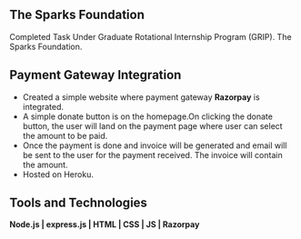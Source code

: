 ## The Sparks Foundation
<p align="left">Completed Task Under Graduate Rotational Internship Program (GRIP). The Sparks Foundation.</p>
  
## Payment Gateway Integration

- Created a simple website where payment gateway <strong>Razorpay</strong> is integrated.
- A simple donate button is on the homepage.On clicking the donate button, the user will land on the payment page where user can select the amount to be paid.
- Once the payment is done and invoice will be generated and email will be sent to the user for the payment received. The invoice will contain the amount.
- Hosted on Heroku.

## Tools and Technologies
<p align="left"><strong>Node.js | express.js | HTML | CSS | JS | Razorpay</strong></p>

